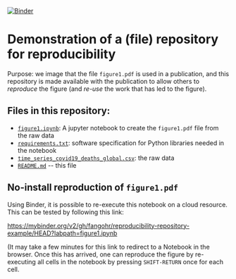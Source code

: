 [![Binder](https://mybinder.org/badge_logo.svg)](https://mybinder.org/v2/gh/fangohr/reproducibility-repository-example/HEAD)

# Demonstration of a (file) repository for reproducibility

Purpose: we image that the file `figure1.pdf` is used in a publication, and this repository is made available
with the publication to allow others to *reproduce* the figure (and *re-use* the work that has led to the figure).

## Files in this repository:

- [`figure1.ipynb`](figure1.ipynb): A jupyter notebook to create the `figure1.pdf` file from the raw data
- [`requirements.txt`](requirements.txt): software specification for Python libraries needed in the notebook
- [`time_series_covid19_deaths_global.csv`](time_series_covid19_deaths_global.csv): the raw data
- [`README.md`](README.md) -- this file

## No-install reproduction of `figure1.pdf`

Using Binder, it is possible to re-execute this notebook on a cloud resource. This can be tested by following this link:

https://mybinder.org/v2/gh/fangohr/reproducibility-repository-example/HEAD?labpath=figure1.ipynb

(It may take a few minutes for this link to redirect to a Notebook in the browser. Once this has arrived, one can reproduce
the figure by re-executing all cells in the notebook by pressing `SHIFT-RETURN` once for each cell.
